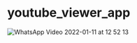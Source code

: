 # youtube_viewer_app

![WhatsApp Video 2022-01-11 at 12 52 13](https://user-images.githubusercontent.com/91624613/148978944-497c5104-b726-476c-9bc2-279786ea82e0.gif)
